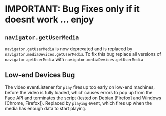 # IMPORTANT: Bug Fixes only if it doesnt work ... enjoy 

## `navigator.getUserMedia`

`navigator.getUserMedia` is now deprecated and is replaced by `navigator.mediaDevices.getUserMedia`. 
To fix this bug replace all versions of `navigator.getUserMedia` with `navigator.mediaDevices.getUserMedia`

## Low-end Devices Bug

The video eventListener for `play` fires up too early on low-end machines, before the video is fully loaded, which causes errors to pop up from the Face API and terminates the script (tested on Debian [Firefox] and Windows [Chrome, Firefox]). Replaced by `playing` event, which fires up when the media has enough data to start playing.
